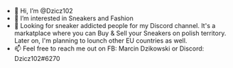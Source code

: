 - 👋 Hi, I’m @Dzicz102
- 👀 I’m interested in Sneakers and Fashion
- 💞️ Looking for sneaker addicted people for my Discord channel. It's a markatplace where you can Buy & Sell your Sneakers on polish territory. Later on, I'm planning to lounch other EU countries as well.
- 📫 Feel free to reach me out on FB: Marcin Dzikowski or Discord: Dzicz102#6270 

<!---
Dzicz102/Dzicz102 is a ✨ special ✨ repository because its `README.md` (this file) appears on your GitHub profile.
You can click the Preview link to take a look at your changes.
--->
